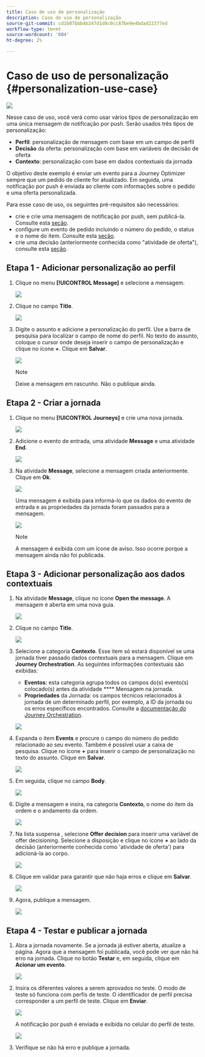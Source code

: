 ```yaml
---
title: Caso de uso de personalização
description: Caso de uso de personalização
source-git-commit: cd1b07bbb4b247d1d8c0cc87be9e4bdad22377ed
workflow-type: tm+mt
source-wordcount: '604'
ht-degree: 2%

---
```



# Caso de uso de personalização {#personalization-use-case}

![](../assets/do-not-localize/badge.png)

Nesse caso de uso, você verá como usar vários tipos de personalização em uma única mensagem de notificação por push. Serão usados três tipos de personalização:

* **Perfil**: personalização de mensagem com base em um campo de perfil
* **Decisão** da oferta: personalização com base em variáveis de decisão de oferta
* **Contexto**: personalização com base em dados contextuais da jornada

O objetivo deste exemplo é enviar um evento para a Journey Optimizer sempre que um pedido de cliente for atualizado. Em seguida, uma notificação por push é enviada ao cliente com informações sobre o pedido e uma oferta personalizada.

Para esse caso de uso, os seguintes pré-requisitos são necessários:

* crie e crie uma mensagem de notificação por push, sem publicá-la. Consulte esta [seção](../create-message.md).
* configure um evento de pedido incluindo o número do pedido, o status e o nome do item. Consulte esta [seção](../event/about-events.md).
* crie uma decisão (anteriormente conhecida como &quot;atividade de oferta&quot;), consulte esta [seção](../offers/offer-activities/create-offer-activities.md).

## Etapa 1 - Adicionar personalização ao perfil

1. Clique no menu **[!UICONTROL Message]** e selecione a mensagem.

   ![](assets/perso-uc.png)

1. Clique no campo **Title**.

   ![](assets/perso-uc2.png)

1. Digite o assunto e adicione a personalização do perfil. Use a barra de pesquisa para localizar o campo de nome do perfil. No texto do assunto, coloque o cursor onde deseja inserir o campo de personalização e clique no ícone **+**. Clique em **Salvar**.

   ![](assets/perso-uc3.png)

   >[!NOTE]
   >
   >Deixe a mensagem em rascunho. Não o publique ainda.

## Etapa 2 - Criar a jornada

1. Clique no menu **[!UICONTROL Journeys]** e crie uma nova jornada.

   ![](assets/perso-uc4.png)

1. Adicione o evento de entrada, uma atividade **Message** e uma atividade **End**.

   ![](assets/perso-uc5.png)

1. Na atividade **Message**, selecione a mensagem criada anteriormente. Clique em **Ok**.

   ![](assets/perso-uc6.png)

   Uma mensagem é exibida para informá-lo que os dados do evento de entrada e as propriedades da jornada foram passados para a mensagem.

   ![](assets/perso-uc7.png)

   >[!NOTE]
   >
   >A mensagem é exibida com um ícone de aviso. Isso ocorre porque a mensagem ainda não foi publicada.

## Etapa 3 - Adicionar personalização aos dados contextuais

1. Na atividade **Message**, clique no ícone **Open the message**. A mensagem é aberta em uma nova guia.

   ![](assets/perso-uc8.png)

1. Clique no campo **Title**.

   ![](assets/perso-uc9.png)

1. Selecione a categoria **Contexto**. Esse item só estará disponível se uma jornada tiver passado dados contextuais para a mensagem. Clique em **Journey Orchestration**. As seguintes informações contextuais são exibidas:

   * **Eventos**: esta categoria agrupa todos os campos do(s) evento(s) colocado(s) antes da atividade  **** Mensagem na jornada.
   * **Propriedades** da Jornada: os campos técnicos relacionados à jornada de um determinado perfil, por exemplo, a ID da jornada ou os erros específicos encontrados. Consulte a [documentação do Journey Orchestration](https://experienceleague.adobe.com/docs/journeys/using/building-advanced-conditions-journeys/syntax/journey-properties.html#building-advanced-conditions-journeys).

   ![](assets/perso-uc10.png)

1. Expanda o item **Events** e procure o campo do número do pedido relacionado ao seu evento. Também é possível usar a caixa de pesquisa. Clique no ícone **+** para inserir o campo de personalização no texto do assunto. Clique em **Salvar**.

   ![](assets/perso-uc11.png)

1. Em seguida, clique no campo **Body**.

   ![](assets/perso-uc12.png)

1. Digite a mensagem e insira, na categoria **Contexto**, o nome do item da ordem e o andamento da ordem.

   ![](assets/perso-uc13.png)

1. Na lista suspensa , selecione **Offer decision** para inserir uma variável de offer decisioning. Selecione a disposição e clique no ícone **+** ao lado da decisão (anteriormente conhecida como &#39;atividade de oferta&#39;) para adicioná-la ao corpo.

   ![](assets/perso-uc14.png)

1. Clique em validar para garantir que não haja erros e clique em **Salvar**.

   ![](assets/perso-uc15.png)

1. Agora, publique a mensagem.

   ![](assets/perso-uc16.png)

## Etapa 4 - Testar e publicar a jornada

1. Abra a jornada novamente. Se a jornada já estiver aberta, atualize a página. Agora que a mensagem foi publicada, você pode ver que não há erro na jornada. Clique no botão **Testar** e, em seguida, clique em **Acionar um evento**.

   ![](assets/perso-uc17.png)

1. Insira os diferentes valores a serem aprovados no teste. O modo de teste só funciona com perfis de teste. O identificador de perfil precisa corresponder a um perfil de teste. Clique em **Enviar**.

   ![](assets/perso-uc18.png)

   A notificação por push é enviada e exibida no celular do perfil de teste.

   ![](assets/perso-uc19.png)

1. Verifique se não há erro e publique a jornada.

